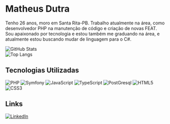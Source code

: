 # Matheus Dutra

Tenho 26 anos, moro em Santa Rita-PB. Trabalho atualmente na área, como desenvolvedor PHP na manutenção de código e criação de novas FEAT. Sou apaixonado por tecnologia e estou também me graduando na área, e atualmente estou buscando mudar de linguagem para o C#.  

![GitHub Stats](https://github-readme-stats.vercel.app/api?username=matheusbbdutra&theme=transparent&bg_color=000&border_color=30A3DC&show_icons=true&icon_color=30A3DC&title_color=E94D5F&text_color=FFF)<br>
![Top Langs](https://github-readme-stats-git-masterrstaa-rickstaa.vercel.app/api/top-langs/?username=matheusbbdutra&bg_color=000&border_color=30A3DC&title_color=E94D5F&text_color=FFF)

## Tecnologias Utilizadas
![PHP](https://img.shields.io/badge/PHP-000?style=for-the-badge&logo=php)
![Symfony](https://img.shields.io/badge/Symfony-000?style=for-the-badge&logo=Symfony)
![JavaScript](https://img.shields.io/badge/JavaScript-000?style=for-the-badge&logo=javascript) 
![TypeScript](https://img.shields.io/badge/TypeScript-000?style=for-the-badge&logo=TypeScript)
![PostGresql](https://img.shields.io/badge/PostGresql-000?style=for-the-badge&logo=PostGresql)
![HTML5](https://img.shields.io/badge/HTML5-000?style=for-the-badge&logo=html5)
![CSS3](https://img.shields.io/badge/CSS3-000?style=for-the-badge&logo=css3&logoColor=264CE4)


## Links
[![LinkedIn](https://img.shields.io/badge/LinkedIn-000?style=for-the-badge&logo=linkedin&logoColor=0E76A8)](https://www.linkedin.com/in/matheusbdutra/)

